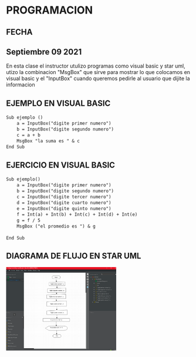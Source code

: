 # PROGRAMACION

## FECHA

## Septiembre 09 2021

En esta clase el instructor utulizo programas como visual basic y star uml, utizo la combinacion "MsgBox" que sirve para mostrar lo que colocamos en visual basic y el "InputBox" cuando queremos pedirle al usuario que dijite la informacion

## EJEMPLO EN VISUAL BASIC

```
Sub ejemplo () 
    a = InputBox("digite primer numero")
    b = InputBox("digite segundo numero")
    c = a + b 
    MsgBox "la suma es " & c
End Sub
```
## EJERCICIO EN VISUAL BASIC

```
Sub ejemplo()
    a = InputBox("digite primer numero")
    b = InputBox("digite segundo numero")
    c = InputBox("digite tercer numero")
    d = InputBox("digite cuarto numero")
    e = InputBox("digite quinto numero")
    f = Int(a) + Int(b) + Int(c) + Int(d) + Int(e)
    g = f / 5
    MsgBox ("el promedio es ") & g
    
End Sub
```
## DIAGRAMA DE FLUJO EN STAR UML

<img src = "img/Captura de pantalla (29).jpg" width="300"> 
